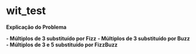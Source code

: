 # wit_test

**Explicação do Problema**

**- Múltiplos de 3 substituído por Fizz**
**- Múltiplos de 3 substituído por Buzz**
**- Múltiplos de 3 e 5 substituído por FizzBuzz**
